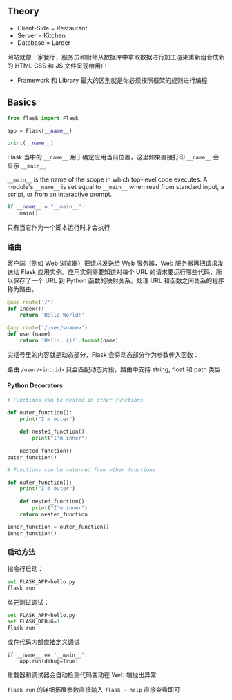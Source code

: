 ## Theory

- Client-Side = Restaurant
- Server = Kitchen
- Database = Larder

网站就像一家餐厅，服务员和厨师从数据库中拿取数据进行加工渲染重新组合成新的 HTML CSS 和 JS 文件呈现给用户

- Framework 和 Library 最大的区别就是你必须按照框架的规则进行编程

## Basics

```python
from flask import Flask

app = Flask(__name__)

print(__name__)
```

Flask 当中的 `__name__` 用于确定应用当前位置，这里如果直接打印 `__name__` 会显示 `__main__` 

`__main__` is the name of the scope in which top-level code executes. A module's `__name__` is set equal to `__main__` when read from standard input, a script, or from an interactive prompt.

```python
if __name__ = "__main__":
    main()
```

只有当它作为一个脚本运行时才会执行

### 路由

客户端（例如 Web 浏览器）把请求发送给 Web 服务器，Web 服务器再把请求发送给 Flask 应用实例。应用实例需要知道对每个 URL 的请求要运行哪些代码，所以保存了一个 URL 到 Python 函数的映射关系。处理 URL 和函数之间关系的程序称为路由。

```python
@app.route('/')
def index():
    return 'Hello World!'

@app.route('/user/<name>')
def user(name):
    return 'Hello, {}!'.format(name)
```

尖括号里的内容就是动态部分，Flask 会将动态部分作为参数传入函数：

路由 `/user/<int:id>` 只会匹配动态片段，路由中支持 string, float 和 path 类型

#### Python Decorators

```python
# Functions can be nested in other functions

def outer_function():
    print("I'm outer")
    
    def nested_function():
        print("I'm inner")
    
    nested_function()  
outer_function()

# Functions can be returned from other functions

def outer_function():
    print("I'm outer")
    
    def nested_function():
        print("I'm inner")
    return nested_function

inner_function = outer_function()
inner_function()
```

### 启动方法

指令行启动：

```python
set FLASK_APP=hello.py
flask run
```

单元测试调试：

```python
set FLASK_APP=hello.py
set FLASK_DEBUG=1
flask run
```

或在代码内部直接定义调试

```shell
if __name__ == '__main__':
    app.run(debug=True)
```

重载器和调试器会自动检测代码变动在 Web 端抛出异常

`flask run` 的详细拓展参数直接输入 `flask --help` 直接查看即可

